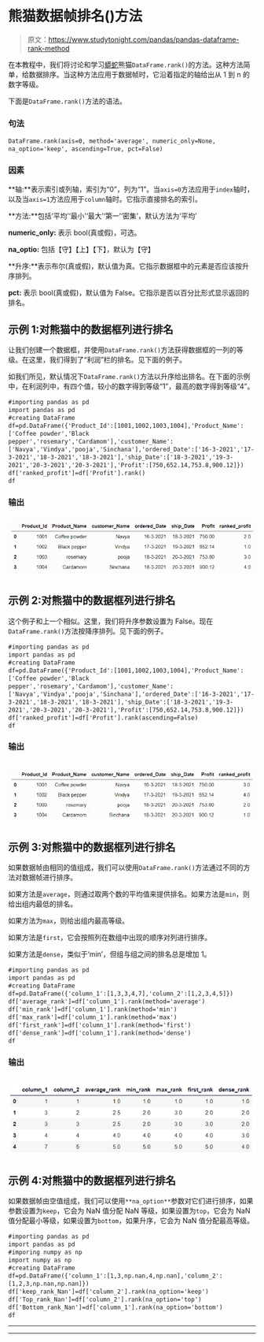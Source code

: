 # 熊猫数据帧排名()方法

> 原文：<https://www.studytonight.com/pandas/pandas-dataframe-rank-method>

在本教程中，我们将讨论和学习[蟒蛇](https://www.studytonight.com/python/getting-started-with-python)熊猫`DataFrame.rank()`的方法。这种方法简单，给数据排序。当这种方法应用于数据帧时，它沿着指定的轴给出从 1 到 n 的数字等级。

下面是`DataFrame.rank()`方法的语法。

### 句法

```
DataFrame.rank(axis=0, method='average', numeric_only=None, na_option='keep', ascending=True, pct=False)
```

### 因素

**轴:**表示索引或列轴，索引为“0”，列为“1”。当`axis=0`方法应用于`index`轴时，以及当`axis=1`方法应用于`column`轴时。它指示直接排名的索引。

**方法:**包括‘平均’‘最小’‘最大’‘第一’‘密集’，默认方法为‘平均’

**numeric_only:** 表示 bool(真或假)，可选。

**na_optio:** 包括【守】【上】【下】，默认为【守】

**升序:**表示布尔(真或假)，默认值为真。它指示数据框中的元素是否应该按升序排列。

**pct:** 表示 bool(真或假)，默认值为 False。它指示是否以百分比形式显示返回的排名。

## 示例 1:对熊猫中的数据框列进行排名

让我们创建一个数据框，并使用`DataFrame.rank()`方法获得数据框的一列的等级。在这里，我们得到了“利润”栏的排名。见下面的例子。

如我们所见，默认情况下`DataFrame.rank()`方法以升序给出排名。在下面的示例中，在利润列中，有四个值，较小的数字得到等级“1”，最高的数字得到等级“4”。

```
#importing pandas as pd
import pandas as pd
#creating DataFrame
df=pd.DataFrame({'Product_Id':[1001,1002,1003,1004],'Product_Name':['Coffee powder','Black pepper','rosemary','Cardamom'],'customer_Name':['Navya','Vindya','pooja','Sinchana'],'ordered_Date':['16-3-2021','17-3-2021','18-3-2021','18-3-2021'],'ship_Date':['18-3-2021','19-3-2021','20-3-2021','20-3-2021'],'Profit':[750,652.14,753.8,900.12]})
df['ranked_profit']=df['Profit'].rank()
df
```

### 输出

### ![](img/af3a92c6493dbc7d7bf96d0f3c381f22.png)

## 示例 2:对熊猫中的数据框列进行排名

这个例子和上一个相似。这里，我们将升序参数设置为 False。现在`DataFrame.rank()`方法按降序排列。见下面的例子。

```
#importing pandas as pd
import pandas as pd
#creating DataFrame
df=pd.DataFrame({'Product_Id':[1001,1002,1003,1004],'Product_Name':['Coffee powder','Black pepper','rosemary','Cardamom'],'customer_Name':['Navya','Vindya','pooja','Sinchana'],'ordered_Date':['16-3-2021','17-3-2021','18-3-2021','18-3-2021'],'ship_Date':['18-3-2021','19-3-2021','20-3-2021','20-3-2021'],'Profit':[750,652.14,753.8,900.12]})
df['ranked_profit']=df['Profit'].rank(ascending=False)
df
```

### 输出

## ![](img/2b5fef5118a46d0cde347db399476d1d.png)

## 示例 3:对熊猫中的数据框列进行排名

如果数据帧由相同的值组成，我们可以使用`DataFrame.rank()`方法通过不同的方法对数据帧进行排序。

如果方法是`average`，则通过取两个数的平均值来提供排名。如果方法是`min`，则给出组内最低的排名。

如果方法为`max`，则给出组内最高等级。

如果方法是`first`，它会按照列在数组中出现的顺序对列进行排序。

如果方法是`dense`，类似于‘min’，但组与组之间的排名总是增加 1。

```
#importing pandas as pd
import pandas as pd
#creating DataFrame
df=pd.DataFrame({'column_1':[1,3,3,4,7],'column_2':[1,2,3,4,5]})
df['average_rank']=df['column_1'].rank(method='average')
df['min_rank']=df['column_1'].rank(method='min')
df['max_rank']=df['column_1'].rank(method='max')
df['first_rank']=df['column_1'].rank(method='first')
df['dense_rank']=df['column_1'].rank(method='dense')
df
```

### 输出

## ![](img/62fe383eb19c765942e1dab1c9cf5038.png)

## 示例 4:对熊猫中的数据框列进行排名

如果数据帧由空值组成，我们可以使用`**na_option**`参数对它们进行排序，如果参数设置为`keep`，它会为 NaN 值分配 NaN 等级，如果设置为`top`，它会为 NaN 值分配最小等级，如果设置为`bottom`，如果升序，它会为 NaN 值分配最高等级。

```
#importing pandas as pd
import pandas as pd
#imporing numpy as np
import numpy as np
#creating DataFrame
df=pd.DataFrame({'column_1':[1,3,np.nan,4,np.nan],'column_2':[1,2,3,np.nan,np.nan]})
df['keep_rank_Nan']=df['column_2'].rank(na_option='keep')
df['Top_rank_Nan']=df['column_2'].rank(na_option='top')
df['Bottom_rank_Nan']=df['column_1'].rank(na_option='bottom')
df
```

* * *

* * *